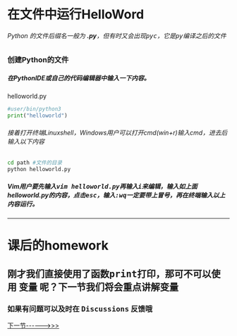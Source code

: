 # 在文件中运行HelloWord
###### Python 的文件后缀名一般为 __.py__，但有时又会出现<kbd>pyc</kbd>，它是<kbd>py</kbd>编译之后的文件

### 创建Python的文件
##### 在PythonIDE或自己的代码编辑器中输入一下内容。
helloworld.py
```python
#user/bin/python3
print("helloworld")
```
###### 接着打开终端Linuxshell，Windows用户可以打开cmd(win+r)输入cmd，进去后输入以下内容
```sh
cd path #文件的目录
python helloworld.py
```
##### Vim用户要先输入<kbd>vim helloworld.py</kbd>再输入<kbd>i</kbd>来编辑，输入如上面helloworld.py的内容，点击<kbd>esc</kbd>，输入<kbd>:wq</kbd>__一定要带上冒号__，再在终端输入以上内容运行。  
  
***
# 课后的homework
## 刚才我们直接使用了函数<kbd>print</kbd>打印，那可不可以使用 __变量__ 呢？下一节我们将会重点讲解变量
  
### 如果有问题可以及时在 <kbd>Discussions</kbd> 反馈哦  
[下一节------>>>](https://github.com/jychenger/Python-From-Introduction-to-Mastery/blob/main/Day3/Day3.md)
